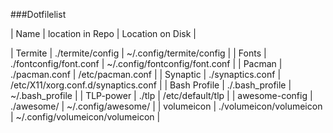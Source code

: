 ###Dotfilelist

| Name           | location in Repo            | Location on Disk                    |

| Termite        | ./termite/config            | ~/.config/termite/config            |
| Fonts          | ./fontconfig/font.conf      | ~/.config/fontconfig/font.conf      |
| Pacman         | ./pacman.conf               | /etc/pacman.conf                    |
| Synaptic       | ./synaptics.conf            | /etc/X11/xorg.conf.d/synaptics.conf |
| Bash Profile   | ./.bash_profile             | ~/.bash_profile                     |
| TLP-power      | ./tlp                       | /etc/default/tlp                    |
| awesome-config | ./awesome/                  | ~/.config/awesome/                  |
| volumeicon     | ./volumeicon/volumeicon     | ~/.config/volumeicon/volumeicon     |                